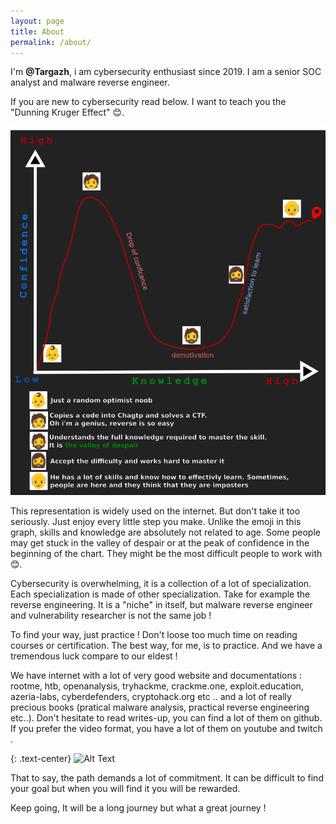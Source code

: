 ```yaml
---
layout: page
title: About
permalink: /about/
---
```


I'm **@Targazh**, i am cybersecurity enthusiast since 2019. I am a senior SOC analyst and malware reverse engineer.

If you are new to cybersecurity read below. I want to teach you the "Dunning Kruger Effect" 😊.

![Alt Text](/attachements/dunning_krugger.png)

This representation is widely used on the internet. But don't take it too seriously. Just enjoy every little step you make. Unlike the emoji in this graph, skills and knowledge are absolutely not related to age. Some people may get stuck in the valley of despair or at the peak of confidence in the beginning of the chart. They might be the most difficult people to work with 😊.

Cybersecurity is overwhelming, it is a collection of a lot of specialization. Each specialization is made of other specialization. Take for example the reverse engineering. It is a "niche" in itself, but malware reverse engineer and vulnerability researcher is not the same job !

To find your way, just practice ! Don't loose too much time on reading courses or certification. The best way, for me, is to practice. And we have a tremendous luck compare to our eldest ! 

We have internet with a lot of very good website and documentations : rootme, htb, openanalysis, tryhackme, crackme.one, exploit.education, azeria-labs, cyberdefenders, cryptohack.org etc .. and a lot of really precious books (pratical malware analysis, practical reverse engineering etc..). Don't hesitate to read writes-up, you can find a lot of them on github. If you prefer the video format, you have a lot of them on youtube and twitch .

{: .text-center}
![Alt Text](https://media4.giphy.com/media/v1.Y2lkPTc5MGI3NjExdW81YnF1MTQxb3d2N3doeGl0ODVtYnpiNHRoc3FqbDF4aWpiMzQ0eiZlcD12MV9pbnRlcm5hbF9naWZfYnlfaWQmY3Q9Zw/6UFgdU9hirj1pAOJyN/giphy.gif)

That to say, the path demands a lot of commitment. It can be difficult to find your goal but when you will find it you will be rewarded. 

Keep going, It will be a long journey but what a great journey !



